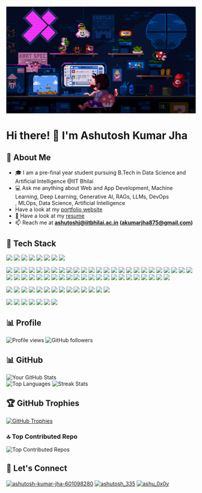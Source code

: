 [![MasterHead](https://github.com/ashutosh229/ashutosh229/blob/main/static/mario.gif)](https://github.com/ashutosh229)

# Hi there! 👋 I'm Ashutosh Kumar Jha  

## 🚀 About Me
- 🎓 I am a pre-final year student pursuing B.Tech in Data Science and Artificial Intelligence @IIT Bhilai    
- 💻 Ask me anything about Web and App Development, Machine Learning, Deep Learning, Generative AI, RAGs, LLMs, DevOps  
, MLOps, Data Science, Artificial Intelligence
- Have a look at my [portfolio website](https://portfolio-ten-plum-37.vercel.app/)
- 📄 Have a look at my [resume](https://drive.google.com/file/d/1kxnjSfWFr3uXQKJKq5ho3vH8DseFxIhE/view?usp=sharing)
- 📫 Reach me at **ashutoshj@iitbhilai.ac.in (akumarjha875@gmail.com)**

## 🌟 Tech Stack
<!-- languages -->
<p align="left">
  <img src="https://img.shields.io/badge/-C-A8B9CC?style=for-the-badge&logo=c&logoColor=white" />
  <img src="https://img.shields.io/badge/-C++-00599C?style=for-the-badge&logo=cplusplus&logoColor=white" />
  <img src="https://img.shields.io/badge/-Dart-0175C2?style=for-the-badge&logo=dart&logoColor=white" />
  <img src="https://img.shields.io/badge/-Go-00ADD8?style=for-the-badge&logo=go&logoColor=white" />
  <img src="https://img.shields.io/badge/-Python-3776AB?style=for-the-badge&logo=python&logoColor=white" />
  <img src="https://img.shields.io/badge/R-276DC3?style=for-the-badge&logo=r&logoColor=white" />
  <img src="https://img.shields.io/badge/-Rust-000000?style=for-the-badge&logo=rust&logoColor=white" />
  <img src="https://img.shields.io/badge/-Java-007396?style=for-the-badge&logo=java&logoColor=white" />
</p> 
<!-- software development -->
<p align="left">
  <img src="https://img.shields.io/badge/HTML5-E34F26?style=for-the-badge&logo=html5&logoColor=white" />
  <img src="https://img.shields.io/badge/CSS3-1572B6?style=for-the-badge&logo=css3&logoColor=white" />
  <img src="https://img.shields.io/badge/-TypeScript-007ACC?style=for-the-badge&logo=typescript&logoColor=white" />
  <img src="https://img.shields.io/badge/-JavaScript-F7DF1E?style=for-the-badge&logo=javascript&logoColor=black" />
  <img src="https://img.shields.io/badge/Tailwind%20CSS-38B2AC?style=for-the-badge&logo=tailwind-css&logoColor=white" />
  <img src="https://img.shields.io/badge/Bootstrap-7952B3?style=for-the-badge&logo=bootstrap&logoColor=white" />
  <img src="https://img.shields.io/badge/Shadcn%20UI-000000?style=for-the-badge&logo=shadcnui&logoColor=white" />
  <img src="https://img.shields.io/badge/-Node.js-339933?style=for-the-badge&logo=node.js&logoColor=white" />
  <img src="https://img.shields.io/badge/-NPM-CB3837?style=for-the-badge&logo=npm&logoColor=white" />
  <img src="https://img.shields.io/badge/-PNPM-F69220?style=for-the-badge&logo=pnpm&logoColor=white" />
  <img src="https://img.shields.io/badge/-Nodemon-76D04B?style=for-the-badge&logo=nodemon&logoColor=black" />
  <img src="https://img.shields.io/badge/-JWT-000000?style=for-the-badge&logo=jsonwebtokens&logoColor=white" />
  <img src="https://img.shields.io/badge/-MUI-007FFF?style=for-the-badge&logo=mui&logoColor=white" />
  <img src="https://img.shields.io/badge/-Vite-646CFF?style=for-the-badge&logo=vite&logoColor=white" />
  <img src="https://img.shields.io/badge/-React-61DAFB?style=for-the-badge&logo=react&logoColor=black" />
  <img src="https://img.shields.io/badge/-Redux-764ABC?style=for-the-badge&logo=redux&logoColor=white" />
  <img src="https://img.shields.io/badge/-React%20Router-CA4245?style=for-the-badge&logo=react-router&logoColor=white" />
  <img src="https://img.shields.io/badge/-MongoDB-47A248?style=for-the-badge&logo=mongodb&logoColor=white" />
  <img src="https://img.shields.io/badge/-MySQL-4479A1?style=for-the-badge&logo=mysql&logoColor=white" />
  <img src="https://img.shields.io/badge/PostgreSQL-336791?style=for-the-badge&logo=postgresql&logoColor=white" />
  <img src="https://img.shields.io/badge/-Firebase-FFCA28?style=for-the-badge&logo=firebase&logoColor=black" />
  <img src="https://img.shields.io/badge/Supabase-3ECF8E?style=for-the-badge&logo=supabase&logoColor=white" />
  <img src="https://img.shields.io/badge/-Express.js-000000?style=for-the-badge&logo=express&logoColor=white" />
  <img src="https://img.shields.io/badge/-Next.js-000000?style=for-the-badge&logo=next.js&logoColor=white" />
  <img src="https://img.shields.io/badge/-NestJS-E0234E?style=for-the-badge&logo=nestjs&logoColor=white" />
  <img src="https://img.shields.io/badge/-React%20Native-61DAFB?style=for-the-badge&logo=react&logoColor=black" />
  <img src="https://img.shields.io/badge/-Flutter-02569B?style=for-the-badge&logo=flutter&logoColor=white" />
  <img src="https://img.shields.io/badge/Streamlit-FF4B4B?style=for-the-badge&logo=streamlit&logoColor=white" />
  <img src="https://img.shields.io/badge/-Django-092E20?style=for-the-badge&logo=django&logoColor=white" />
  <img src="https://img.shields.io/badge/-Flask-000000?style=for-the-badge&logo=flask&logoColor=white" />
  <img src="https://img.shields.io/badge/-FastAPI-009688?style=for-the-badge&logo=fastapi&logoColor=white" />
  <img src="https://img.shields.io/badge/Django%20REST%20Framework-092E20?style=for-the-badge&logo=djanglogoColor=white">
  <img src="https://img.shields.io/badge/REST%20API-0052CC?style=for-the-badge&logo=rest&logoColor=white" />
  <img src="https://img.shields.io/badge/-Git-F05032?style=for-the-badge&logo=git&logoColor=white" />
  <img src="https://img.shields.io/badge/-GitHub%20Pages-181717?style=for-the-badge&logo=github&logoColor=white" />
  <img src="https://img.shields.io/badge/-Docker-2496ED?style=for-the-badge&logo=docker&logoColor=white" />
  <img src="https://img.shields.io/badge/-AWS-FF9900?style=for-the-badge&logo=amazon-aws&logoColor=white" />
  <img src="https://img.shields.io/badge/-Azure-0078D4?style=for-the-badge&logo=microsoft-azure&logoColor=white" />
  <img src="https://img.shields.io/badge/-GCP-4285F4?style=for-the-badge&logo=google-cloud&logoColor=white" />
  <img src="https://img.shields.io/badge/-Kubernetes-326CE5?style=for-the-badge&logo=kubernetes&logoColor=white" />
  <img src="https://img.shields.io/badge/-Jenkins-D24939?style=for-the-badge&logo=jenkins&logoColor=white" />
  <img src="https://img.shields.io/badge/-Ansible-EE0000?style=for-the-badge&logo=ansible&logoColor=white" />
  <img src="https://img.shields.io/badge/-Linux-FCC624?style=for-the-badge&logo=linux&logoColor=black" />
  <img src="https://img.shields.io/badge/-Prometheus-E6522C?style=for-the-badge&logo=prometheus&logoColor=white" />
  <img src="https://img.shields.io/badge/-Grafana-F46800?style=for-the-badge&logo=grafana&logoColor=white" />
  <img src="https://img.shields.io/badge/-Terraform-623CE4?style=for-the-badge&logo=terraform&logoColor=white" />
  <img src="https://img.shields.io/badge/-Nginx-009639?style=for-the-badge&logo=nginx&logoColor=white" />
</p>  
<!-- aiml -->
<p align="left">
  <img src="https://img.shields.io/badge/-DVC-945DD6?style=for-the-badge&logo=dvc&logoColor=white" />
  <img src="https://img.shields.io/badge/-MLflow-0194E2?style=for-the-badge&logo=mlflow&logoColor=white" />
  <img src="https://img.shields.io/badge/Deep%20Learning-FF6F00?style=for-the-badge&logo=tensorflow&logoColor=white" />
  <img src="https://img.shields.io/badge/Machine%20Learning-007ACC?style=for-the-badge&logo=scikit-learnlogoColor=white" >
  <img src="https://img.shields.io/badge/Generative%20AI-8E44AD?style=for-the-badge&logo=openai&logoColor=white" />
  <img src="https://img.shields.io/badge/RAG-34495E?style=for-the-badge&logo=openai&logoColor=white" />
  <img src="https://img.shields.io/badge/LLMs-2C3E50?style=for-the-badge&logo=openai&logoColor=white" />
  <img src="https://img.shields.io/badge/NLP-FF4088?style=for-the-badge&logo=spaCy&logoColor=white" />
  <img src="https://img.shields.io/badge/Pandas-150458?style=for-the-badge&logo=pandas&logoColor=white" />
  <img src="https://img.shields.io/badge/PyTorch-EE4C2C?style=for-the-badge&logo=pytorch&logoColor=white" />
  <img src="https://img.shields.io/badge/Reinforcement%20Learning-1E8449?style=for-the-badge&logo=python&logoColor=white">
  <img src="https://img.shields.io/badge/NumPy-013243?style=for-the-badge&logo=numpy&logoColor=white" />
  <img src="https://img.shields.io/badge/Keras-D00000?style=for-the-badge&logo=keras&logoColor=white" />
  <img src="https://img.shields.io/badge/TensorFlow-FF6F00?style=for-the-badge&logo=tensorflow&logoColor=white" />
</p>
<!-- computer science fundamentals -->
<p align="left">
  <img src="https://img.shields.io/badge/Computer%20Networks-007ACC?style=for-the-badge&logo=networkx&logoColor=white" />
  <img src="https://img.shields.io/badge/Operating%20Systems-000000?style=for-the-badge&logo=linux&logoColor=white" />
  <img src="https://img.shields.io/badge/DBMS-4479A1?style=for-the-badge&logo=mysql&logoColor=white" />
  <img src="https://img.shields.io/badge/OOPs-FF9E0F?style=for-the-badge&logo=java&logoColor=white" />
  <img src="https://img.shields.io/badge/Competitive%20Programming-FF4500?style=for-the-badge&logo=codeforces&logoColor=white" />
  <img src="https://img.shields.io/badge/DSA-FF6347?style=for-the-badge&logo=leetcode&logoColor=white" />
  <img src="https://img.shields.io/badge/System%20Design-8E44AD?style=for-the-badge&logo=architecture&logoColor=white" />
</p>

## 📊 Profile 
![Profile views](https://komarev.com/ghpvc/?username=ashutosh229&color=blue&style=flat)
![GitHub followers](https://img.shields.io/github/followers/ashutosh229?label=Follow&style=social)

## 📊 GitHub 
![Your GitHub Stats](https://github-readme-stats.vercel.app/api?username=ashutosh229&show_icons=true&theme=radical)  
![Top Languages](https://github-readme-stats.vercel.app/api/top-langs/?username=ashutosh229&layout=compact&theme=radical) 
![Streak Stats](https://github-readme-streak-stats.herokuapp.com/?user=ashutosh229&theme=radical&hide_border=true)<br/> 

## 🏆 GitHub Trophies
[![GitHub Trophies](https://github-profile-trophy.vercel.app/?username=ashutosh229&theme=radical&no-frame=true&column=6&margin-w=10)](https://github.com/ryo-ma/github-profile-trophy)

### 🔝 Top Contributed Repo
![Top Contributed Repos](https://github-contributor-stats.vercel.app/api?username=ashutosh229&limit=5&theme=dark&combine_all_yearly_contributions=true)

## 💬 Let's Connect

<p align="left">
  <a href="https://www.linkedin.com/in/ashutosh-kumar-jha-601098280/" target="blank"><img align="center" src="https://raw.githubusercontent.com/rahuldkjain/github-profile-readme-generator/master/src/images/icons/Social/linked-in-alt.svg" alt="ashutosh-kumar-jha-601098280" height="30" width="40" /></a>
  <a href="https://www.instagram.com/ashutosh_335/" target="blank"><img align="center" src="https://raw.githubusercontent.com/rahuldkjain/github-profile-readme-generator/master/src/images/icons/Social/instagram.svg" alt="ashutosh_335" height="30" width="40" /></a>
  <a href="https://leetcode.com/u/ashu_0x0y/" target="blank"><img align="center" src="https://raw.githubusercontent.com/rahuldkjain/github-profile-readme-generator/master/src/images/icons/Social/leet-code.svg" alt="ashu_0x0y" height="30" width="40" /></a>
</p>




